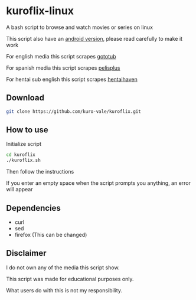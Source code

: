 # kuroflix-linux

A bash script to browse and watch movies or series on linux

This script also have an [android version](https://github.com/kuro-vale/kuroflix/tree/termux), please read carefully to make it work

For english media this script scrapes [gototub](https://www.gototub.com/)

For spanish media this script scrapes [pelisplus](https://pelisplushd.net/)

For hentai sub english this script scrapes [hentaihaven](https://hentaihaven.com/)

## Download

```bash
git clone https://github.com/kuro-vale/kuroflix.git
```

## How to use

Initialize script

```bash
cd kuroflix
./kuroflix.sh
```

Then follow the instructions

If you enter an empty space when the script prompts you anything, an error will appear

## Dependencies

* curl
* sed
* firefox (This can be changed)

## Disclaimer

I do not own any of the media this script show.

This script was made for educational purposes only.

What users do with this is not my responsibility.
